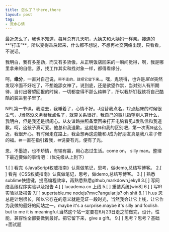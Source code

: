 ```yaml
---
title: 怎么了？there,there
layout: post
tag:
- 流水心情
---
```


最近怎么了，我也不知道，每月总有几天吧，大姨夫和大姨妈一样亲。接连的**“打击”**，所以变得乖戾起来，什么都不想说，不想再社交网络出现，只看看，不说话。

我明白，我有多差劲，而又有多骄傲，从正明饭店回来的一瞬间觉得，啊，我是哪里拿来的自信。恩，找工作其实和找对象一样，都得看缘分。

呵，**缘分**，一直对自己说，`带不走的，就把它留下来。`。嘿，鬼晓得，也许是*屌丝*突然发现冷面不好吃了，不想跪舔女神了。说到底，还是欲望作祟，当对别人有所期待，当付出奢望回报的时候，一切都变得不那么纯粹了，所以我斩钉截铁将自己酷酷的装进套子里了。

NPL第一节课，我没去，我睡着了，心情不好。J没替我点名，12点起床的时候很生气，J当然没义务替我点名了，就算关系很好，我自己的事儿指望别人算什么，我明白，但是我还是很闹心。从友谊路拍照备案回来打开电脑看见J发私信和我道歉。呵，这孩子真可爱。他总和我道歉。这就是`神`和我的区别吧，第一次离`神`这么近，我很开心。有时候走在路上，我会想再这边能和J成为好朋友真是我八辈子修的福。`神`一直在指引着我，`神`说要有光，便有了光。


恩，不墨迹，也不矫情，有输有赢，用心态过生活。come on， silly man。整理下最近要做的事情吧：（优先级从上到下）

1.[ ] 看完《JavaScript权威指南》认真做笔记，思考，做demo,总结写博客。
2.[ ] 看完《CSS权威指南》认真做笔记，思考，做demo,总结写博客。
3.[ ] 熟悉sublime快捷键，提高编程效率，再熟悉熟悉github,markdown,jekyll
3.[ ] 写网络高级程序实验以及报告
4.[ ] lucadema.cn 上线
5.[ ] 重装系统[win8]
6.[ ] 写IR实验以及报告
7.[ ] supertable.me nodejs?mvc?angular.js? oh shit
8.[ ] h.us 恩 总是计划很长，所以它存在的意义就是见证一段时光，当然我会让它上线，让它作为我做的最好的网站之一。maybe it's a surprise.maybe it's silly and foolish. but to me it is meaningful.当然这个站一定要在6月23日走之前做完，设计，性能，兼容性全部要做到最好。把它留下来，give a gift。
9.[ ] 思考？思考？基础+面试题
